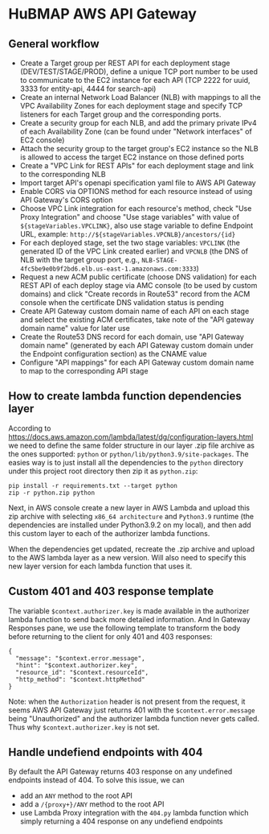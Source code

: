 # HuBMAP AWS API Gateway

## General workflow

- Create a Target group per REST API for each deployment stage (DEV/TEST/STAGE/PROD), define a unique TCP port number to be used to communicate to the EC2 instance for each API (TCP 2222 for uuid, 3333 for entity-api, 4444 for search-api)
- Create an internal Network Load Balancer (NLB) with mappings to all the VPC Availability Zones for each deployment stage and specify TCP listeners for each Target group and the corresponding ports.
- Create a security group for each NLB, and add the primary private IPv4 of each Availability Zone (can be found under "Network interfaces" of EC2 console)
- Attach the security group to the target group's EC2 instance so the NLB is allowed to access the target EC2 instance on those defined ports
- Create a "VPC Link for REST APIs" for each deployment stage and link to the corresponding NLB
- Import target API's openapi specification yaml file to AWS API Gateway
- Enable CORS via OPTIONS method for each resource instead of using API Gateway's CORS option
- Choose VPC Link integration for each resource's method, check "Use Proxy Integration" and choose "Use stage variables" with value of `${stageVariables.VPCLINK}`, also use stage variable to define Endpoint URL, example:
`http://${stageVariables.VPCNLB}/ancestors/{id}`
- For each deployed stage, set the two stage variables: `VPCLINK` (the generated ID of the VPC Link created earlier) and `VPCNLB` (the DNS of NLB with the target group port, e.g., `NLB-STAGE-4fc5be9e0b9f2bd6.elb.us-east-1.amazonaws.com:3333`)
- Request a new ACM public certificate (choose DNS validation) for each REST API of each deploy stage via AMC console (to be used by custom domains) and click "Create records in  Route53" record from the ACM console when the certificate DNS validation status is pending
- Create API Gateway custom domain name of each API on each stage and select the existing ACM certificates, take note of the "API gateway domain name" value for later use
- Create the Route53 DNS record for each domain, use "API Gateway domain name" (generated by each API Gateway custom domain under the Endpoint configuration section) as the CNAME value
- Configure "API mappings" for each API Gateway custom domain name to map to the corresponding API stage

## How to create lambda function dependencies layer

According to https://docs.aws.amazon.com/lambda/latest/dg/configuration-layers.html we need to define the same folder structure in our layer .zip file archive as the ones supported: `python` or `python/lib/python3.9/site-packages`. The easies way is to just install all the dependencies to the `python` directory under this project root directory then zip it as `python.zip`:

```
pip install -r requirements.txt --target python
zip -r python.zip python
```

Next, in AWS console create a new layer in AWS Lambda and upload this zip archive with selecting `x86_64 architecture` and `Python3.9` runtime (the dependencies are installed under Python3.9.2 on my local), and then add this custom layer to each of the authorizer lambda functions.

When the dependencies get updated, recreate the .zip archive and upload to the AWS lambda layer as a new version. Will also need to specify this new layer version for each lambda function that uses it.

## Custom 401 and 403 response template

The variable `$context.authorizer.key` is made available in the authorizer lambda function to send back more detailed information. And In Gateway Responses pane, we use the following template to transform the body before returning to the client for only 401 and 403 responses:

```
{
  "message": "$context.error.message",
  "hint": "$context.authorizer.key",
  "resource_id": "$context.resourceId",
  "http_method": "$context.httpMethod"
}
```

Note: when the `Authorization` header is not present from the request, it seems AWS API Gateway just returns 401 with the `$context.error.message` being "Unauthorized" and the authorizer lambda function never gets called. Thus why `$context.authorizer.key` is not set.

## Handle undefiend endpoints with 404

By default the API Gateway returns 403 response on any undefined endpoints instead of 404. To solve this issue, we can 
- add an `ANY` method to the root API
- add a `/{proxy+}/ANY` method to the root API
- use Lambda Proxy integration with the `404.py` lambda function which simply returning a 404 response on any undefiend endpoints

